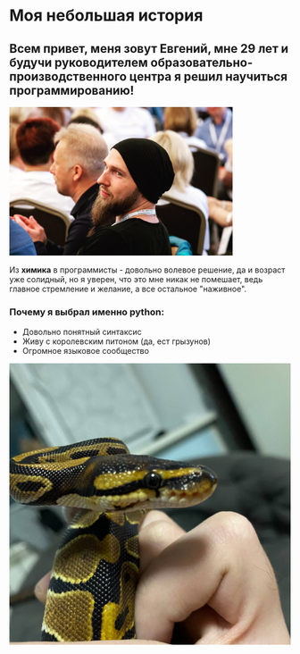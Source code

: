 # Моя небольшая история
## Всем привет, меня зовут Евгений, мне 29 лет и будучи руководителем образовательно-производственного центра я решил научиться программированию!
<img src="photo/me.jpg" width="400">

Из **химика** в программисты - довольно волевое решение, да и возраст уже солидный, но я уверен, что это мне никак не помешает, ведь главное стремление и желание, а все остальное "наживное".

### Почему я выбрал именно python:
 - Довольно понятный синтаксис
 - Живу с королевским питоном (да, ест грызунов)
 - Огромное языковое сообщество

![А вот и питомец!](photo/pyt.jpg)
